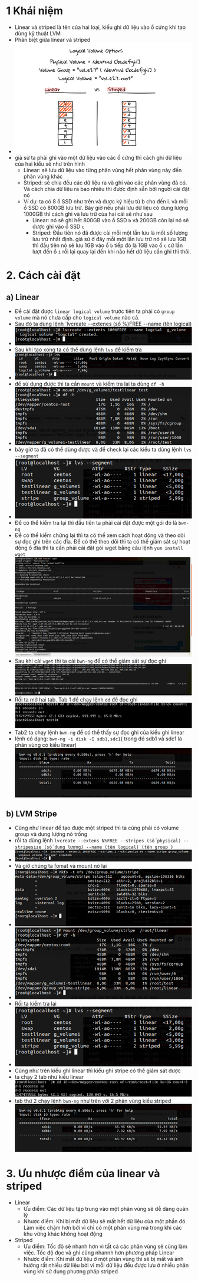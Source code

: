 # 1 Khái niệm 
- Linear và striped là tên của hai loại, kiểu ghi dữ liệu vào ổ cứng khi tao dùng kỹ thuật LVM
- Phân biệt giữa linear và striped
- ![](https://github.com/duckmak14/linux/blob/master/linear_striped/27-linear-vs-striped-logical-volume-overview.png)
- giả sử ta phải ghi vào một dữ liệu vào các ổ cứng thì cách ghi dữ liệu của hai kiểu sẽ như trên hình
    - Linear: sẽ lưu dữ liệu vào từng phân vùng hết phân vùng này đến phân vùng khác 
    - Striped: sẽ chia đều các dữ liệu ra và ghi vào các phân vùng đã có. Và cách chia dữ liệu ra bao nhiêu thì được định sẵn bởi người cài đặt nó
    - Ví dụ: ta có 8 ổ SSD như trên và được ký hiệu từ b cho đến i. và mỗi ổ SSD có 800GB lưu trữ. Bây giờ nếu phải lưu dữ liệu có dung lượng 1000GB thì cách ghi và lưu trữ của hai cái sẽ như sau 
        -  Linear: nó sẽ ghi hết 800GB vào ổ SSD `b` và 200GB còn lại nó sẽ được ghi vào ổ SSD `c` 
        - Striped: Đầu tiên nó đã được cài mỗi một lần lưu là mốt số lượng lưu trữ nhất định. giả sử ở đây mỗi một lần lưu trữ nó sẽ lưu 1GB thì đầu tiên nó sẽ lưu 1GB vào ổ `b` tiếp đó là 1GB vào ổ `c` cứ lần lượt đến ổ `i` rồi lại quay lại đến khi nào hết dữ liệu cần ghi thì thôi. 
# 2. Cách cài đặt 
## a) Linear
- Để cài đặt được `linear logical volume` trước tiên ta phải có `group volume` mà nó chưa cấp cho `logical volume` nào cả. 
- Sau đó ta dùng lệnh `lvcreate --extenes (số %)FREE --name (tên logical)
- ![](https://github.com/duckmak14/linux/blob/master/linear_striped/Screenshot%20from%202018-11-26%2010-11-48.png)
- Sau khi tạo xong ta có thể dùng lệnh `lvs` để kiểm tra
- ![](https://github.com/duckmak14/linux/blob/master/linear_striped/Screenshot%20from%202018-11-26%2010-13-14.png)
- để sử dụng được thì ta cần `mount` và kiểm tra lại ta dùng `df -h`
- ![](https://github.com/duckmak14/linux/blob/master/linear_striped/Screenshot%20from%202018-11-26%2010-50-12.png)
- bây giờ ta đã có thể dùng được và để check lại các kiểu ta dùng lệnh `lvs --segment`
- ![](https://github.com/duckmak14/linux/blob/master/linear_striped/Screenshot%20from%202018-11-26%2011-19-54.png)
- Để có thể kiểm tra lại thì đầu tiên ta phải cài đặt được một gói đó là `bwn-ng`
- Để có thể kiểm chứng lại thì ta có thể xem cách hoạt động và theo dõi sự đọc ghi trên các đĩa. Để có thể theo dõi thì ta có thể giám sát sự hoạt động ổ đĩa thì ta cần phải cài đặt gói wget bằng câu lệnh `yum install wget`
![](https://github.com/duckmak14/linux/blob/master/linear_striped/Screenshot%20from%202018-11-27%2008-04-40.png)
- Sau khi cài `wget` thì ta cài `bwn-ng` để có thể giám sát sự đọc ghi 
![](https://github.com/duckmak14/linux/blob/master/linear_striped/Screenshot%20from%202018-11-27%2008-05-25.png)
- Rồi ta mở hai tab. Tab 1 để chạy lệnh `dd` để đọc ghi 
![](https://github.com/duckmak14/linux/blob/master/linear_striped/Screenshot%20from%202018-11-27%2008-40-59.png)
- Tab2 ta chạy lệnh `bwn-ng` để có thể thấy sự đọc ghi của kiểu ghi linear 
- lệnh có dạng: `bwn-ng -i disk -I sdb1,sdc1`( trong đó sdb1 và sdc1 là phân vùng có kiểu linear)
![](https://github.com/duckmak14/linux/blob/master/linear_striped/Screenshot%20from%202018-11-27%2008-21-46.png)

## b) LVM Stripe
- Cũng như linear để tạo được một striped thì ta cũng phải có volume group và dung lượng nó trống
- rồi ta dùng lệnh `lvcreate --extens N%FREE --stripes (số physical) --stripesize (số dung lượng) --name (tên logical) (tên group )`
- ![](https://github.com/duckmak14/linux/blob/master/linear_striped/Screenshot%20from%202018-11-26%2011-19-24.png)
- Và giờ chúng ta fomat và mount nó lại 
- ![](https://github.com/duckmak14/linux/blob/master/linear_striped/Screenshot%20from%202018-11-26%2011-20-34.png)
- ![](https://github.com/duckmak14/linux/blob/master/linear_striped/Screenshot%20from%202018-11-26%2011-21-51.png)
- Rồi ta kiểm tra lại 
- ![](https://github.com/duckmak14/linux/blob/master/linear_striped/Screenshot%20from%202018-11-26%2011-19-54.png)
- Cũng như trên kiểu ghi linear thì kiểu ghi stripe có thể giám sát được 
- ta chạy 2 tab như kiểu linear 
![](https://github.com/duckmak14/linux/blob/master/linear_striped/Screenshot%20from%202018-11-27%2008-22-01.png)
- tab thứ 2 chạy lệnh `bwn-ng` như trên với 2 phân vùng kiểu striped
![](https://github.com/duckmak14/linux/blob/master/linear_striped/Screenshot%20from%202018-11-27%2008-37-50.png)

# 3. Ưu nhược điểm của linear và striped
- Linear
    - Ưu điểm: Các dữ liệu tập trung vào một phân vùng sẽ dễ dàng quản lý
    - Nhược điểm: Khi bị mất dữ liệu sẽ mất hết dữ liệu của một phần đó. Làm việc chậm hơn bởi vì chỉ có một phân vùng mà trong khi các khu vừng khác không hoạt động   
- Striped 
    - Ưu điểm: Tốc độ sẽ nhanh hơn vì tất cả các phân vùng sẽ cùng làm việc. Tốc độ đọc và ghi cũng nhannh hơn phương pháp Linear
    - Nhược điểm: Khi mất dữ liệu ở một phân vùng thì sẽ bị mất và ảnh hưởng rất nhiều dữ liệu bởi vì mỗi dữ liệu đều được lưu ở nhiều phân vùng khi sử dụng phương pháp striped 